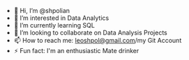 - 👋 Hi, I’m @shpolian
- 👀 I’m interested in Data Analytics
- 🌱 I’m currently learning SQL
- 💞️ I’m looking to collaborate on Data Analysis Projects
- 📫 How to reach me: leoshpol@gmail.com/my Git Account
- ⚡ Fun fact: I'm an enthusiastic Mate drinker

<!---
shpolian/shpolian is a ✨ special ✨ repository because its `README.md` (this file) appears on your GitHub profile.
You can click the Preview link to take a look at your changes.
--->

